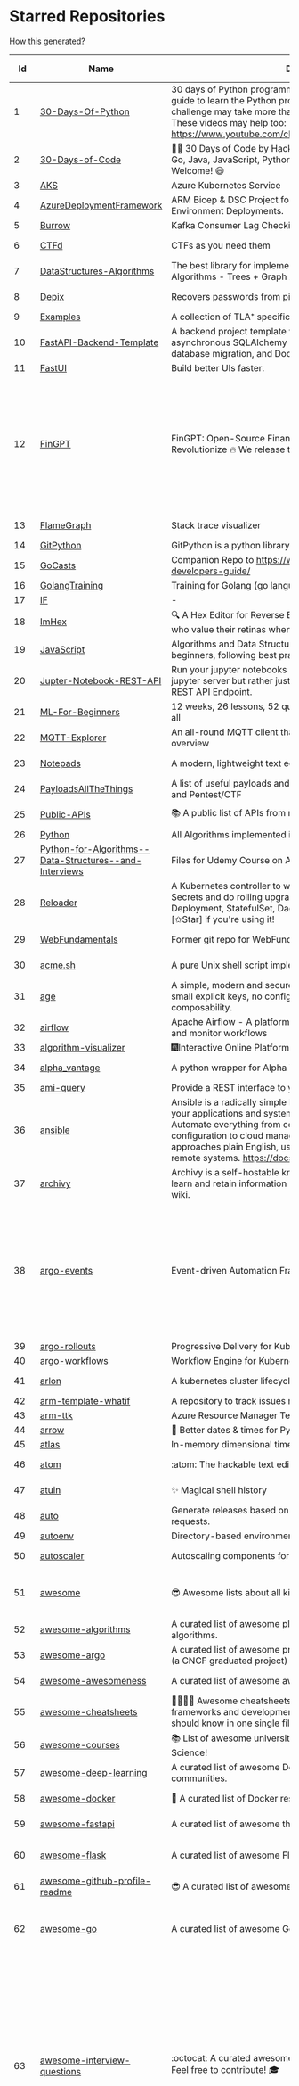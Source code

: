 # Starred Repositories  
[How this generated?](../master/USAGE.md)  
  
| Id 			| Name			| Description | Star Counts | Topics/Tags   | Last Updated 	|  
| ----------- | ----------- 	| ----------- | ----------- | ----------- 	| -----------   |  
|1|[30-Days-Of-Python](https://github.com/Asabeneh/30-Days-Of-Python.git)|30 days of Python programming challenge is a step-by-step guide to learn the Python programming language in 30 days. This challenge may take more than100 days, follow your own pace.  These videos may help too: https://www.youtube.com/channel/UC7PNRuno1rzYPb1xLa4yktw|31147||8-7-2023|  
|2|[30-Days-of-Code](https://github.com/xeoneux/30-Days-of-Code.git)|👨‍💻 30 Days of Code by HackerRank Solutions in C, C++, C#, F#, Go, Java, JavaScript, Python, Ruby, Swift & TypeScript. PRs Welcome! 😄|928||17-8-2022|  
|3|[AKS](https://github.com/Azure/AKS.git)|Azure Kubernetes Service|1901|||  
|4|[AzureDeploymentFramework](https://github.com/brwilkinson/AzureDeploymentFramework.git)|ARM Bicep & DSC Project for Azure Infrastructure and App Environment Deployments.|142||23-12-2023|  
|5|[Burrow](https://github.com/linkedin/Burrow.git)|Kafka Consumer Lag Checking|3657|||  
|6|[CTFd](https://github.com/CTFd/CTFd.git)|CTFs as you need them|5300||10-4-2024|  
|7|[DataStructures-Algorithms](https://github.com/rachitiitr/DataStructures-Algorithms.git)|The best library for implementation of all Data Structures and Algorithms - Trees + Graph Algorithms too!|2693|||  
|8|[Depix](https://github.com/spipm/Depix.git)|Recovers passwords from pixelized screenshots|25179||27-11-2023|  
|9|[Examples](https://github.com/tlaplus/Examples.git)|A collection of TLA⁺ specifications of varying complexities|1218|||  
|10|[FastAPI-Backend-Template](https://github.com/Aeternalis-Ingenium/FastAPI-Backend-Template.git)|A backend project template with FastAPI, PostgreSQL with asynchronous SQLAlchemy 2.0, Alembic for asynchronous database migration, and Docker.|557|||  
|11|[FastUI](https://github.com/pydantic/FastUI.git)|Build better UIs faster.|7251|||  
|12|[FinGPT](https://github.com/AI4Finance-Foundation/FinGPT.git)|FinGPT: Open-Source Financial Large Language Models!  Revolutionize 🔥    We release the trained model on HuggingFace.|11421|chatgpt, finance, fintech, large-language-models, machine-learning, nlp, prompt-engineering, pytorch, reinforcement-learning, robo-advisor, sentiment-analysis, technical-analysis, fingpt||  
|13|[FlameGraph](https://github.com/brendangregg/FlameGraph.git)|Stack trace visualizer|16399||7-11-2023|  
|14|[GitPython](https://github.com/gitpython-developers/GitPython.git)|GitPython is a python library used to interact with Git repositories.|4395|||  
|15|[GoCasts](https://github.com/StephenGrider/GoCasts.git)|Companion Repo to https://www.udemy.com/go-the-complete-developers-guide/|2031||25-8-2017|  
|16|[GolangTraining](https://github.com/GoesToEleven/GolangTraining.git)|Training for Golang (go language)|9618|||  
|17|[IF](https://github.com/deep-floyd/IF.git)|-|7496|||  
|18|[ImHex](https://github.com/WerWolv/ImHex.git)|🔍 A Hex Editor for Reverse Engineers, Programmers and people who value their retinas when working at 3 AM.|32851||21-4-2024|  
|19|[JavaScript](https://github.com/TheAlgorithms/JavaScript.git)|Algorithms and Data Structures implemented in JavaScript for beginners, following best practices.|31277||13-4-2024|  
|20|[Jupter-Notebook-REST-API](https://github.com/Invictify/Jupter-Notebook-REST-API.git)|Run your jupyter notebooks as a REST API endpoint. This isn't a jupyter server but rather just a way to run your notebooks as a REST API Endpoint.|75|||  
|21|[ML-For-Beginners](https://github.com/microsoft/ML-For-Beginners.git)|12 weeks, 26 lessons, 52 quizzes, classic Machine Learning for all|66842||20-2-2024|  
|22|[MQTT-Explorer](https://github.com/thomasnordquist/MQTT-Explorer.git)|An all-round MQTT client that provides a structured topic overview|2754||10-4-2024|  
|23|[Notepads](https://github.com/0x7c13/Notepads.git)|A modern, lightweight text editor with a minimalist design.|8359||25-3-2024|  
|24|[PayloadsAllTheThings](https://github.com/swisskyrepo/PayloadsAllTheThings.git)|A list of useful payloads and bypass for Web Application Security and Pentest/CTF|56699|||  
|25|[Public-APIs](https://github.com/n0shake/Public-APIs.git)|📚 A public list of APIs from round the web.|20888||23-2-2024|  
|26|[Python](https://github.com/TheAlgorithms/Python.git)|All Algorithms implemented in Python|179276|||  
|27|[Python-for-Algorithms--Data-Structures--and-Interviews](https://github.com/jmportilla/Python-for-Algorithms--Data-Structures--and-Interviews.git)|Files for Udemy Course on Algorithms and Data Structures|2445|||  
|28|[Reloader](https://github.com/stakater/Reloader.git)|A Kubernetes controller to watch changes in ConfigMap and Secrets and do rolling upgrades on Pods with their associated Deployment, StatefulSet, DaemonSet and DeploymentConfig – [✩Star] if you're using it!|6698||17-4-2024|  
|29|[WebFundamentals](https://github.com/google/WebFundamentals.git)|Former git repo for WebFundamentals on developers.google.com|13842||10-8-2022|  
|30|[acme.sh](https://github.com/acmesh-official/acme.sh.git)|A pure Unix shell script implementing ACME client protocol|36383||21-4-2024|  
|31|[age](https://github.com/FiloSottile/age.git)|A simple, modern and secure encryption tool (and Go library) with small explicit keys, no config options, and UNIX-style composability.|15274||10-1-2024|  
|32|[airflow](https://github.com/apache/airflow.git)|Apache Airflow - A platform to programmatically author, schedule, and monitor workflows|34429||21-4-2024|  
|33|[algorithm-visualizer](https://github.com/algorithm-visualizer/algorithm-visualizer.git)|:fireworks:Interactive Online Platform that Visualizes Algorithms from Code|46113|||  
|34|[alpha_vantage](https://github.com/RomelTorres/alpha_vantage.git)|A python wrapper for Alpha Vantage API for financial data.|4157||19-3-2024|  
|35|[ami-query](https://github.com/intuit/ami-query.git)|Provide a REST interface to your organization's AMIs|38|||  
|36|[ansible](https://github.com/ansible/ansible.git)|Ansible is a radically simple IT automation platform that makes your applications and systems easier to deploy and maintain. Automate everything from code deployment to network configuration to cloud management, in a language that approaches plain English, using SSH, with no agents to install on remote systems. https://docs.ansible.com.|61094|||  
|37|[archivy](https://github.com/archivy/archivy.git)|Archivy is a self-hostable knowledge repository that allows you to learn and retain information in your own personal and extensible wiki.|3145||25-7-2023|  
|38|[argo-events](https://github.com/argoproj/argo-events.git)|Event-driven Automation Framework for Kubernetes|2231|kubernetes, event-driven, cloudevents, workflows, triggers, automation-framework, cloud-native, argo, pipelines, event-source, workflow-automation, eventing-framework||  
|39|[argo-rollouts](https://github.com/argoproj/argo-rollouts.git)|Progressive Delivery for Kubernetes|2472|||  
|40|[argo-workflows](https://github.com/argoproj/argo-workflows.git)|Workflow Engine for Kubernetes|14270|||  
|41|[arlon](https://github.com/arlonproj/arlon.git)|A kubernetes cluster lifecycle management and configuration tool|143||25-3-2024|  
|42|[arm-template-whatif](https://github.com/Azure/arm-template-whatif.git)|A repository to track issues related to what-if noise suppression|86|||  
|43|[arm-ttk](https://github.com/Azure/arm-ttk.git)|Azure Resource Manager Template Toolkit|423|||  
|44|[arrow](https://github.com/arrow-py/arrow.git)|🏹 Better dates & times for Python|8550|||  
|45|[atlas](https://github.com/Netflix/atlas.git)|In-memory dimensional time series database.|3387|||  
|46|[atom](https://github.com/atom/atom.git)|:atom: The hackable text editor|59965||22-11-2022|  
|47|[atuin](https://github.com/atuinsh/atuin.git)|✨ Magical shell history|17681||21-4-2024|  
|48|[auto](https://github.com/intuit/auto.git)|Generate releases based on semantic version labels on pull requests.|2182||4-4-2024|  
|49|[autoenv](https://github.com/hyperupcall/autoenv.git)|Directory-based environments.|5545|||  
|50|[autoscaler](https://github.com/kubernetes/autoscaler.git)|Autoscaling components for Kubernetes|7619||19-4-2024|  
|51|[awesome](https://github.com/sindresorhus/awesome.git)|😎 Awesome lists about all kinds of interesting topics|299706|awesome, awesome-list, unicorns, lists, resources||  
|52|[awesome-algorithms](https://github.com/tayllan/awesome-algorithms.git)|A curated list of awesome places to learn and/or practice algorithms.|17598||22-9-2023|  
|53|[awesome-argo](https://github.com/akuity/awesome-argo.git)|A curated list of awesome projects and resources related to Argo (a CNCF graduated project)|1784||20-4-2024|  
|54|[awesome-awesomeness](https://github.com/bayandin/awesome-awesomeness.git)|A curated list of awesome awesomeness|31259||24-3-2022|  
|55|[awesome-cheatsheets](https://github.com/LeCoupa/awesome-cheatsheets.git)|👩‍💻👨‍💻 Awesome cheatsheets for popular programming languages, frameworks and development tools. They include everything you should know in one single file.|37466||15-4-2024|  
|56|[awesome-courses](https://github.com/prakhar1989/awesome-courses.git)|:books: List of awesome university courses for learning Computer Science!|53739||12-11-2022|  
|57|[awesome-deep-learning](https://github.com/ChristosChristofidis/awesome-deep-learning.git)|A curated list of awesome Deep Learning tutorials, projects and communities.|22810|||  
|58|[awesome-docker](https://github.com/veggiemonk/awesome-docker.git)|:whale: A curated list of Docker resources and projects|28322||8-4-2024|  
|59|[awesome-fastapi](https://github.com/mjhea0/awesome-fastapi.git)|A curated list of awesome things related to FastAPI|7467||2-12-2023|  
|60|[awesome-flask](https://github.com/humiaozuzu/awesome-flask.git)|A curated list of awesome Flask resources and plugins|11899|flask, flask-resources, awesome||  
|61|[awesome-github-profile-readme](https://github.com/abhisheknaiidu/awesome-github-profile-readme.git)|😎 A curated list of awesome GitHub Profile READMEs 📝|22379||9-10-2022|  
|62|[awesome-go](https://github.com/avelino/awesome-go.git)|A curated list of awesome Go frameworks, libraries and software|120547|golang, golang-library, go, awesome, awesome-list, hacktoberfest||  
|63|[awesome-interview-questions](https://github.com/DopplerHQ/awesome-interview-questions.git)|:octocat: A curated awesome list of lists of interview questions. Feel free to contribute! :mortar_board: |67062|awesome-list, awesomeness, interview-questions, interviewing, interview-practice, ruby, javascript, awesome, list, python-interview-questions, rails-interview, javascript-interview-questions, angularjs-interview-questions, android-interview-questions||  
|64|[awesome-k6](https://github.com/grafana/awesome-k6.git)|A curated list of awesome tools, content and projects using k6|509|load-testing, performance-monitoring, performance-testing, test-automation, testing, testing-tools, awesome, awesome-list||  
|65|[awesome-k8s-resources](https://github.com/tomhuang12/awesome-k8s-resources.git)|A curated list of awesome Kubernetes tools and resources.|3045|||  
|66|[awesome-kubectl-plugins](https://github.com/ishantanu/awesome-kubectl-plugins.git)|Curated list of kubectl plugins|824|||  
|67|[awesome-kubernetes](https://github.com/ramitsurana/awesome-kubernetes.git)|A curated list for awesome kubernetes sources :ship::tada:|14715||18-4-2024|  
|68|[awesome-kubernetes](https://github.com/nubenetes/awesome-kubernetes.git)|A curated list of awesome references collected since 2018.|581||12-2-2024|  
|69|[awesome-macOS](https://github.com/iCHAIT/awesome-macOS.git)|  A curated list of awesome applications, softwares, tools and shiny things for macOS.|15358|||  
|70|[awesome-machine-learning](https://github.com/josephmisiti/awesome-machine-learning.git)|A curated list of awesome Machine Learning frameworks, libraries and software.|63485|||  
|71|[awesome-macos-command-line](https://github.com/herrbischoff/awesome-macos-command-line.git)|Use your macOS terminal shell to do awesome things.|28393||2-9-2021|  
|72|[awesome-microservices](https://github.com/mfornos/awesome-microservices.git)|A curated list of Microservice Architecture related principles and technologies.|12913|awesome, microservices, microservices-architecture, cloud-native, cloud-computing||  
|73|[awesome-ml-courses](https://github.com/luspr/awesome-ml-courses.git)|Awesome free machine learning and AI courses with video lectures.|2573|machine-learning, deep-learning, reinforcement-learning, ai-courses, artificial-intelligence||  
|74|[awesome-python](https://github.com/vinta/awesome-python.git)|An opinionated list of awesome Python frameworks, libraries, software and resources.|204731|||  
|75|[awesome-sanic](https://github.com/mekicha/awesome-sanic.git)|A curated list of awesome Sanic resources and extensions|733|||  
|76|[awesome-scalability](https://github.com/binhnguyennus/awesome-scalability.git)|The Patterns of Scalable, Reliable, and Performant Large-Scale Systems|52983|||  
|77|[awesome-selfhosted](https://github.com/awesome-selfhosted/awesome-selfhosted.git)|A list of Free Software network services and web applications which can be hosted on your own servers|177483||19-4-2024|  
|78|[awesome-shell](https://github.com/alebcay/awesome-shell.git)|A curated list of awesome command-line frameworks, toolkits, guides and gizmos. Inspired by awesome-php.|31081||20-2-2024|  
|79|[awesome-sre](https://github.com/dastergon/awesome-sre.git)|A curated list of Site Reliability and Production Engineering resources.|11487|||  
|80|[awesome-sysadmin](https://github.com/awesome-foss/awesome-sysadmin.git)|A curated list of amazingly awesome open-source sysadmin resources.|22553|awesome, awesome-list, sysadmin, list, devops, ops, software, sre, self-hosted||  
|81|[awesome-vscode](https://github.com/viatsko/awesome-vscode.git)|🎨 A curated list of delightful VS Code packages and resources.|24241||3-8-2023|  
|82|[awless](https://github.com/wallix/awless.git)|A Mighty CLI for AWS|4963||10-12-2018|  
|83|[aws-cdk](https://github.com/aws/aws-cdk.git)|The AWS Cloud Development Kit is a framework for defining cloud infrastructure in code|11140||20-4-2024|  
|84|[aws-cdk-examples](https://github.com/aws-samples/aws-cdk-examples.git)|Example projects using the AWS CDK|4827|cdk, cdk-examples||  
|85|[aws-cli](https://github.com/aws/aws-cli.git)|Universal Command Line Interface for Amazon Web Services|14871||19-4-2024|  
|86|[aws-cloudformation-user-guide](https://github.com/awsdocs/aws-cloudformation-user-guide.git)|The open source version of the AWS CloudFormation User Guide|762||7-12-2023|  
|87|[aws-eks-kubernetes-masterclass](https://github.com/stacksimplify/aws-eks-kubernetes-masterclass.git)|AWS EKS Kubernetes - Masterclass   DevOps, Microservices|1222||2-1-2024|  
|88|[aws-load-balancer-controller](https://github.com/kubernetes-sigs/aws-load-balancer-controller.git)|A Kubernetes controller for Elastic Load Balancers|3755|||  
|89|[azkaban](https://github.com/azkaban/azkaban.git)|Azkaban workflow manager.|4397|||  
|90|[azure-cli](https://github.com/Azure/azure-cli.git)|Azure Command-Line Interface|3851||21-4-2024|  
|91|[azure-docs-bicep-samples](https://github.com/Azure/azure-docs-bicep-samples.git)|-|71|||  
|92|[azure-functions-host](https://github.com/Azure/azure-functions-host.git)|The host/runtime that powers Azure Functions|1899||19-4-2024|  
|93|[azure-monitor-opencensus-python](https://github.com/Azure-Samples/azure-monitor-opencensus-python.git)|Sample repository demonstrating Azure Monitor exporters for Opencensus Python|23|||  
|94|[azure-powershell](https://github.com/Azure/azure-powershell.git)|Microsoft Azure PowerShell|4068|||  
|95|[azure-quickstart-templates](https://github.com/Azure/azure-quickstart-templates.git)|Azure Quickstart Templates|13708|azure, templates, arm, bicep, bicep-templates, arm-templates||  
|96|[azure-rest-api-specs](https://github.com/Azure/azure-rest-api-specs.git)|The source for REST API specifications for Microsoft Azure.|2459|azure, swagger, openapi, rest, cloud||  
|97|[azure4everyone-samples](https://github.com/MarczakIO/azure4everyone-samples.git)|-|249|||  
|98|[backstage](https://github.com/backstage/backstage.git)|Backstage is an open platform for building developer portals|26291||21-4-2024|  
|99|[badges](https://github.com/Naereen/badges.git)|:pencil: Markdown code for lots of small badges :ribbon: :pushpin: (shields.io, forthebadge.com etc) :sunglasses:. Contributions are welcome! Please add yours!|4132|forthebadge, badges, markdown, markdown-cheatsheet, meta-badge, forthebadge-cc, restructuredtext, pokemon, python, awesome, markup|24-11-2023|  
|100|[bashhub-client](https://github.com/rcaloras/bashhub-client.git)|:cloud: Bash history in the cloud. Indexed and searchable. |1228|||  
|101|[behave](https://github.com/behave/behave.git)|BDD, Python style.|3061||15-4-2024|  
|102|[benten](https://github.com/intuit/benten.git)|Chatbot Development Framework (with Slack integration for Jira and Jenkins)|133|||  
|103|[bhai-lang](https://github.com/DulLabs/bhai-lang.git)|A toy programming language written in Typescript|3953||17-4-2022|  
|104|[bicep](https://github.com/Azure/bicep.git)|Bicep is a declarative language for describing and deploying Azure resources|3114||21-4-2024|  
|105|[bitcoin](https://github.com/bitcoin/bitcoin.git)|Bitcoin Core integration/staging tree|75725||19-4-2024|  
|106|[black](https://github.com/psf/black.git)|The uncompromising Python code formatter|37365||14-4-2024|  
|107|[blackfriday](https://github.com/russross/blackfriday.git)|Blackfriday: a markdown processor for Go|5355||27-10-2020|  
|108|[blockly](https://github.com/google/blockly.git)|The web-based visual programming editor.|12104||8-4-2024|  
|109|[bokeh](https://github.com/bokeh/bokeh.git)|Interactive Data Visualization in the browser, from  Python|18816|||  
|110|[boto3](https://github.com/boto/boto3.git)|AWS SDK for Python|8686||19-4-2024|  
|111|[boulder](https://github.com/letsencrypt/boulder.git)|An ACME-based certificate authority, written in Go. |4968||18-4-2024|  
|112|[boundary](https://github.com/hashicorp/boundary.git)|Boundary enables identity-based access management for dynamic infrastructure. |3778|||  
|113|[brackets](https://github.com/adobe/brackets.git)|An open source code editor for the web, written in JavaScript, HTML and CSS.|33297||18-3-2021|  
|114|[brooklin](https://github.com/linkedin/brooklin.git)|An extensible distributed system for reliable nearline data streaming at scale|888|distributed-systems, data-streaming, scalability, kafka-mirror-maker, kafka, change-data-capture, java, linkedin||  
|115|[build-your-own-x](https://github.com/codecrafters-io/build-your-own-x.git)|Master programming by recreating your favorite technologies from scratch.|256883||25-3-2024|  
|116|[cdk8s](https://github.com/cdk8s-team/cdk8s.git)|Define Kubernetes native apps and abstractions using object-oriented programming|4118|||  
|117|[cdnjs](https://github.com/cdnjs/cdnjs.git)|🤖 CDN assets - The #1 free and open source CDN built to make life easier for developers.|10148||21-4-2024|  
|118|[celery](https://github.com/celery/celery.git)|Distributed Task Queue (development branch)|23457||20-4-2024|  
|119|[cello](https://github.com/cello-proj/cello.git)|Run infrastructure as code (IaC) software tools including CDK, Terraform and Cloud Formation via GitOps.|268|||  
|120|[cert-manager](https://github.com/cert-manager/cert-manager.git)|Automatically provision and manage TLS certificates in Kubernetes|11441|||  
|121|[cfssl](https://github.com/cloudflare/cfssl.git)|CFSSL: Cloudflare's PKI and TLS toolkit|8446|||  
|122|[chalice](https://github.com/aws/chalice.git)|Python Serverless Microframework for AWS|10295||22-2-2024|  
|123|[chaos-mesh](https://github.com/chaos-mesh/chaos-mesh.git)|A Chaos Engineering Platform for Kubernetes.|6361|||  
|124|[chaosmonkey](https://github.com/Netflix/chaosmonkey.git)|Chaos Monkey is a resiliency tool that helps applications tolerate random instance failures.|14485||15-7-2023|  
|125|[chartmuseum](https://github.com/helm/chartmuseum.git)|helm chart repository server|3474|||  
|126|[charts](https://github.com/helm/charts.git)|⚠️(OBSOLETE) Curated applications for Kubernetes|15535|||  
|127|[cheat.sh](https://github.com/chubin/cheat.sh.git)|the only cheat sheet you need|37441|cheatsheet, curl, terminal, command-line, cli, examples, documentation, help, tldr, hacktoberfest2021||  
|128|[checkov](https://github.com/bridgecrewio/checkov.git)|Prevent cloud misconfigurations and find vulnerabilities during build-time in infrastructure as code, container images and open source packages with Checkov by Bridgecrew.|6509||21-4-2024|  
|129|[chef](https://github.com/chef/chef.git)|Chef Infra, a powerful automation platform that transforms infrastructure into code automating how infrastructure is configured, deployed and managed across any environment, at any scale|7468|||  
|130|[cilium](https://github.com/cilium/cilium.git)|eBPF-based Networking, Security, and Observability|18510||19-4-2024|  
|131|[clair](https://github.com/quay/clair.git)|Vulnerability Static Analysis for Containers|10030|||  
|132|[cli](https://github.com/cli/cli.git)|GitHub’s official command line tool|35351||17-4-2024|  
|133|[cli](https://github.com/snyk/cli.git)|Snyk CLI scans and monitors your projects for security vulnerabilities.|4771|security, monitor, snyk, vulnerabilities||  
|134|[cli-spinners](https://github.com/sindresorhus/cli-spinners.git)|Spinners for use in the terminal|2350||24-11-2023|  
|135|[cli53](https://github.com/barnybug/cli53.git)|Command line tool for Amazon Route 53|1952||24-2-2023|  
|136|[click](https://github.com/pallets/click.git)|Python composable command line interface toolkit|15005||23-3-2024|  
|137|[cloud-custodian](https://github.com/cloud-custodian/cloud-custodian.git)|Rules engine for cloud security, cost optimization, and governance, DSL in yaml for policies to query, filter, and take actions on resources|5200||20-4-2024|  
|138|[cluster-api](https://github.com/kubernetes-sigs/cluster-api.git)|Home for Cluster API, a subproject of sig-cluster-lifecycle|3348|||  
|139|[cobra](https://github.com/spf13/cobra.git)|A Commander for modern Go CLI interactions|35926|||  
|140|[codebytere.github.io](https://github.com/codebytere/codebytere.github.io.git)|personal website|504||18-3-2024|  
|141|[coding-interview-university](https://github.com/jwasham/coding-interview-university.git)|A complete computer science study plan to become a software engineer.|288782|||  
|142|[compose](https://github.com/docker/compose.git)|Define and run multi-container applications with Docker|32323||20-4-2024|  
|143|[computer-science](https://github.com/ossu/computer-science.git)|:mortar_board: Path to a free self-taught education in Computer Science!|162539||8-4-2024|  
|144|[confd](https://github.com/kelseyhightower/confd.git)|Manage local application configuration files using templates and data from etcd or consul|8273|||  
|145|[config](https://github.com/nikitavoloboev/config.git)|Apps/CLIs/configs I use on macOS/iOS. Fish, Karabiner, Cursor..|20271|||  
|146|[consul](https://github.com/hashicorp/consul.git)|Consul is a distributed, highly available, and data center aware solution to connect and configure applications across dynamic, distributed infrastructure.|27773||18-4-2024|  
|147|[containerd](https://github.com/containerd/containerd.git)|An open and reliable container runtime|16298|||  
|148|[copacetic](https://github.com/project-copacetic/copacetic.git)|🧵 CLI tool for directly patching container images using reports from vulnerability scanners|777||11-4-2024|  
|149|[core](https://github.com/home-assistant/core.git)|:house_with_garden: Open source home automation that puts local control and privacy first.|68527||21-4-2024|  
|150|[coredns](https://github.com/coredns/coredns.git)|CoreDNS is a DNS server that chains plugins|11787|||  
|151|[coreutils](https://github.com/uutils/coreutils.git)|Cross-platform Rust rewrite of the GNU coreutils|16829||21-4-2024|  
|152|[crouton](https://github.com/dnschneid/crouton.git)|Chromium OS Universal Chroot Environment|8496|||  
|153|[cruise-control](https://github.com/linkedin/cruise-control.git)|Cruise-control is the first of its kind to fully automate the dynamic workload rebalance and self-healing of a Kafka cluster. It provides great value to Kafka users by simplifying the operation of Kafka clusters.|2639|||  
|154|[curl](https://github.com/curl/curl.git)|A command line tool and library for transferring data with URL syntax, supporting DICT, FILE, FTP, FTPS, GOPHER, GOPHERS, HTTP, HTTPS, IMAP, IMAPS, LDAP, LDAPS, MQTT, POP3, POP3S, RTMP, RTMPS, RTSP, SCP, SFTP, SMB, SMBS, SMTP, SMTPS, TELNET, TFTP, WS and WSS. libcurl offers a myriad of powerful features|34130||21-4-2024|  
|155|[dailybot](https://github.com/sapumar/dailybot.git)|Simple telegram bot to remind about the daily stand up|8||23-12-2021|  
|156|[dapr](https://github.com/dapr/dapr.git)|Dapr is a portable, event-driven, runtime for building distributed applications across cloud and edge.|23270|||  
|157|[dashboard](https://github.com/kubernetes/dashboard.git)|General-purpose web UI for Kubernetes clusters|13822||18-4-2024|  
|158|[datamodel-code-generator](https://github.com/koxudaxi/datamodel-code-generator.git)|Pydantic model and dataclasses.dataclass generator for easy conversion of JSON, OpenAPI, JSON Schema, and YAML data sources.|2288||18-4-2024|  
|159|[datree](https://github.com/datreeio/datree.git)|Prevent Kubernetes misconfigurations from reaching production (again 😤 )! From code to cloud, Datree provides an E2E policy enforcement solution to run automatic checks for rule violations. See our docs: https://hub.datree.io|6403|||  
|160|[deepdiff](https://github.com/seperman/deepdiff.git)|DeepDiff: Deep Difference and search of any Python object/data. DeepHash: Hash of any object based on its contents. Delta: Use deltas to reconstruct objects by adding deltas together.|1895||8-4-2024|  
|161|[design-patterns-for-humans](https://github.com/kamranahmedse/design-patterns-for-humans.git)|An ultra-simplified explanation to design patterns|43358|||  
|162|[developer-roadmap](https://github.com/kamranahmedse/developer-roadmap.git)|Interactive roadmaps, guides and other educational content to help developers grow in their careers.|274335||20-4-2024|  
|163|[devops-exercises](https://github.com/bregman-arie/devops-exercises.git)|Linux, Jenkins, AWS, SRE, Prometheus, Docker, Python, Ansible, Git, Kubernetes, Terraform, OpenStack, SQL, NoSQL, Azure, GCP, DNS, Elastic, Network, Virtualization. DevOps Interview Questions|63342||2-2-2024|  
|164|[diagrams](https://github.com/mingrammer/diagrams.git)|:art: Diagram as Code for prototyping cloud system architectures|34811|diagram, diagram-as-code, architecture, graphviz|13-4-2024|  
|165|[discourse](https://github.com/discourse/discourse.git)|A platform for community discussion. Free, open, simple.|40444|||  
|166|[dive](https://github.com/wagoodman/dive.git)|A tool for exploring each layer in a docker image|43512||2-2-2024|  
|167|[django](https://github.com/django/django.git)|The Web framework for perfectionists with deadlines.|76709|||  
|168|[django-health-check](https://github.com/revsys/django-health-check.git)|a pluggable app that runs a full check on the deployment, using a number of plugins to check e.g. database, queue server, celery processes, etc.|1140|django, monitoring||  
|169|[dns](https://github.com/miekg/dns.git)|DNS library in Go|7746||17-4-2024|  
|170|[dnscontrol](https://github.com/StackExchange/dnscontrol.git)|Infrastructure as code for DNS!|2933|||  
|171|[dnsperf](https://github.com/cobblau/dnsperf.git)|A DNS performance tool.|213||14-10-2017|  
|172|[docker-cheat-sheet](https://github.com/wsargent/docker-cheat-sheet.git)|Docker Cheat Sheet|21915||23-6-2022|  
|173|[docker-development-youtube-series](https://github.com/marcel-dempers/docker-development-youtube-series.git)|-|4967||24-10-2023|  
|174|[docker_practice](https://github.com/yeasy/docker_practice.git)|Learn and understand Docker&Container technologies, with real DevOps practice!|24172||4-2-2024|  
|175|[dockerfiles](https://github.com/jessfraz/dockerfiles.git)|Various Dockerfiles I use on the desktop and on servers.|13482||27-3-2021|  
|176|[doitlive](https://github.com/sloria/doitlive.git)|Because sometimes you need to do it live|3399||16-4-2024|  
|177|[dotfiles](https://github.com/bbkane/dotfiles.git)|Configs for apps I care about|30||21-4-2024|  
|178|[draft-classic](https://github.com/Azure/draft-classic.git)|A tool for developers to create cloud-native applications on Kubernetes.|3925||26-2-2020|  
|179|[drawio](https://github.com/jgraph/drawio.git)|draw.io is a JavaScript, client-side editor for general diagramming.|38557|diagram, javascript, whiteboard||  
|180|[driftctl](https://github.com/snyk/driftctl.git)|Detect, track and alert on infrastructure drift|2403|||  
|181|[duf](https://github.com/muesli/duf.git)|Disk Usage/Free Utility - a better 'df' alternative|12253|hacktoberfest, disk-space, disk-usage, df, linux, macos, freebsd, openbsd, windows, user-friendly, cli, terminal, filesystem, tui||  
|182|[eBPF-Package-Repository](https://github.com/l3af-project/eBPF-Package-Repository.git)|eBPF Programs|52||19-4-2024|  
|183|[echo](https://github.com/labstack/echo.git)|High performance, minimalist Go web framework|28479||15-4-2024|  
|184|[ecs-refarch-service-discovery](https://github.com/awslabs/ecs-refarch-service-discovery.git)|An EC2 Container Service Reference Architecture for providing Service Discovery to containers using CloudWatch Events, Lambda and Route 53 private hosted zones. |446||25-7-2016|  
|185|[eks-anywhere](https://github.com/aws/eks-anywhere.git)|Run Amazon EKS on your own infrastructure 🚀|1914||19-4-2024|  
|186|[elasticsearch](https://github.com/elastic/elasticsearch.git)|Free and Open, Distributed, RESTful Search Engine|67537||20-4-2024|  
|187|[emissary](https://github.com/emissary-ingress/emissary.git)|open source Kubernetes-native API gateway for microservices built on the Envoy Proxy|4276|ambassador, kubernetes, gateway-api, microservice, cloud-native, api-gateway, docker, api-management, kubernetes-ingress, envoy-proxy, envoy, kubernetes-annotations||  
|188|[engineering-blogs](https://github.com/kilimchoi/engineering-blogs.git)|A curated list of engineering blogs|29074||21-2-2024|  
|189|[envoy](https://github.com/envoyproxy/envoy.git)|Cloud-native high-performance edge/middle/service proxy|23881||19-4-2024|  
|190|[eruda](https://github.com/liriliri/eruda.git)|Console for mobile browsers|17246||5-11-2023|  
|191|[espanso](https://github.com/espanso/espanso.git)|Cross-platform Text Expander written in Rust|9120|||  
|192|[etcd](https://github.com/etcd-io/etcd.git)|Distributed reliable key-value store for the most critical data of a distributed system|46321||21-4-2024|  
|193|[every-programmer-should-know](https://github.com/mtdvio/every-programmer-should-know.git)|A collection of (mostly) technical things every software developer should know about|76769||23-11-2022|  
|194|[ewd998](https://github.com/tlaplus-workshops/ewd998.git)|Distributed termination detection on a ring, due to Shmuel Safra:|46|||  
|195|[examples](https://github.com/kubernetes/examples.git)|Kubernetes application example tutorials|6030||15-2-2024|  
|196|[excalidraw](https://github.com/excalidraw/excalidraw.git)|Virtual whiteboard for sketching hand-drawn like diagrams|72662||17-4-2024|  
|197|[external-dns](https://github.com/kubernetes-sigs/external-dns.git)|Configure external DNS servers (AWS Route53, Google CloudDNS and others) for Kubernetes Ingresses and Services|7247|||  
|198|[faas](https://github.com/openfaas/faas.git)|OpenFaaS - Serverless Functions Made Simple|24486||2-4-2024|  
|199|[face_recognition](https://github.com/ageitgey/face_recognition.git)|The world's simplest facial recognition api for Python and the command line|51722||10-6-2022|  
|200|[faker](https://github.com/joke2k/faker.git)|Faker is a Python package that generates fake data for you.|17087||19-4-2024|  
|201|[falcon](https://github.com/falconry/falcon.git)|The no-magic web data plane API and microservices framework for Python developers, with a focus on reliability, correctness, and performance at scale.|9383||17-4-2024|  
|202|[fastapi](https://github.com/tiangolo/fastapi.git)|FastAPI framework, high performance, easy to learn, fast to code, ready for production|70763||19-4-2024|  
|203|[fastapi-cache](https://github.com/long2ice/fastapi-cache.git)|fastapi-cache is a tool to cache fastapi response and function result, with backends support redis and memcached.|1125||7-12-2023|  
|204|[fastapi-code-generator](https://github.com/koxudaxi/fastapi-code-generator.git)|This code generator creates FastAPI app from an openapi file.|900||7-9-2023|  
|205|[fastapi-jwt](https://github.com/testdrivenio/fastapi-jwt.git)|secure a FastAPI app by enabling authentication using JSON Web Tokens (JWTs)|106||31-1-2023|  
|206|[fastapi-mvc](https://github.com/fastapi-mvc/fastapi-mvc.git)|Developer productivity tool for making high-quality FastAPI production-ready APIs.|563||2-2-2024|  
|207|[fastapi-utils](https://github.com/dmontagu/fastapi-utils.git)|Reusable utilities for FastAPI|1738|||  
|208|[fastapi-versioning](https://github.com/DeanWay/fastapi-versioning.git)|api versioning for fastapi web applications|611||24-8-2021|  
|209|[fastapi_client](https://github.com/dmontagu/fastapi_client.git)|FastAPI client generator|322||11-2-2021|  
|210|[fastapi_profiler](https://github.com/sunhailin-Leo/fastapi_profiler.git)|A FastAPI Middleware of joerick/pyinstrument to check your service performance.|194||4-3-2024|  
|211|[fasthttp](https://github.com/valyala/fasthttp.git)|Fast HTTP package for Go. Tuned for high performance. Zero memory allocations in hot paths. Up to 10x faster than net/http|21034|||  
|212|[fauxpilot](https://github.com/fauxpilot/fauxpilot.git)|FauxPilot - an open-source alternative to GitHub Copilot server|14229||29-5-2023|  
|213|[first-contributions](https://github.com/firstcontributions/first-contributions.git)|🚀✨ Help beginners to contribute to open source projects|42397||21-4-2024|  
|214|[flamethrower](https://github.com/DNS-OARC/flamethrower.git)|a DNS performance and functional testing utility supporting UDP, TCP, DoT and DoH|313||3-10-2023|  
|215|[flasgger](https://github.com/flasgger/flasgger.git)|Easy OpenAPI specs and Swagger UI for your Flask API|3487||4-4-2024|  
|216|[flask-app-on-azure-functions](https://github.com/Azure-Samples/flask-app-on-azure-functions.git)|A sample to run a Flask app on Azure Functions|16|||  
|217|[flask-caching](https://github.com/pallets-eco/flask-caching.git)|A caching extension for Flask|867|||  
|218|[flask-celery-example](https://github.com/miguelgrinberg/flask-celery-example.git)|This repository contains the example code for my blog article Using Celery with Flask.|1174|||  
|219|[flask-swagger-ui](https://github.com/sveint/flask-swagger-ui.git)|Swagger UI blueprint for flask|174||24-5-2022|  
|220|[flower](https://github.com/mher/flower.git)|Real-time monitor and web admin for Celery distributed task queue|6162||17-12-2023|  
|221|[forcediphttpsadapter](https://github.com/Roadmaster/forcediphttpsadapter.git)|A requests TransportAdapter allowing to force a specific IP for HTTPS connections.|54|||  
|222|[fortio](https://github.com/fortio/fortio.git)|Fortio load testing library, command line tool, advanced echo server and web UI in go (golang). Allows to specify a set query-per-second load and record latency histograms and other useful stats.|3161|||  
|223|[fortio-operator](https://github.com/verfio/fortio-operator.git)|Load Testing Operator within the Kubernetes cluster and outside of it.|36|||  
|224|[free-for-dev](https://github.com/ripienaar/free-for-dev.git)|A list of SaaS, PaaS and IaaS offerings that have free tiers of interest to devops and infradev|83758|free-for-developers, awesome-list||  
|225|[free-programming-books](https://github.com/EbookFoundation/free-programming-books.git)|:books: Freely available programming books|319506||21-4-2024|  
|226|[frp](https://github.com/fatedier/frp.git)|A fast reverse proxy to help you expose a local server behind a NAT or firewall to the internet.|79554||17-4-2024|  
|227|[fucking-algorithm](https://github.com/labuladong/fucking-algorithm.git)|刷算法全靠套路，认准 labuladong 就够了！English version supported! Crack LeetCode, not only how, but also why. |123331||19-4-2024|  
|228|[game_control](https://github.com/ChoudharyChanchal/game_control.git)|-|736|||  
|229|[gin](https://github.com/gin-gonic/gin.git)|Gin is a HTTP web framework written in Go (Golang). It features a Martini-like API with much better performance -- up to 40 times faster. If you need smashing performance, get yourself some Gin.|75410||7-4-2024|  
|230|[git-standup](https://github.com/kamranahmedse/git-standup.git)|Recall what you did on the last working day. Psst! or be nosy and find what someone else in your team did ;-)|7534||15-3-2024|  
|231|[gitbook](https://github.com/GitbookIO/gitbook.git)|The open source frontend for GitBook doc sites|26337||19-4-2024|  
|232|[github-cheat-sheet](https://github.com/tiimgreen/github-cheat-sheet.git)|A list of cool features of Git and GitHub.|45569||15-10-2023|  
|233|[github-readme-stats](https://github.com/anuraghazra/github-readme-stats.git)|:zap: Dynamically generated stats for your github readmes|64630|||  
|234|[github1s](https://github.com/conwnet/github1s.git)|One second to read GitHub code with VS Code.|22622||12-4-2024|  
|235|[gitignore](https://github.com/github/gitignore.git)|A collection of useful .gitignore templates|157608||18-12-2022|  
|236|[gitops-engine](https://github.com/argoproj/gitops-engine.git)|Democratizing GitOps|1636|||  
|237|[gitui](https://github.com/extrawurst/gitui.git)|Blazing 💥 fast terminal-ui for git written in rust 🦀|16971||16-4-2024|  
|238|[glb-director](https://github.com/github/glb-director.git)|GitHub Load Balancer Director and supporting tooling.|2325|||  
|239|[gloo](https://github.com/solo-io/gloo.git)|The Feature-rich, Kubernetes-native, Next-Generation API Gateway Built on Envoy|3980||19-4-2024|  
|240|[go-github](https://github.com/google/go-github.git)|Go library for accessing the GitHub v3 API|10069||19-4-2024|  
|241|[go-leetcode](https://github.com/austingebauer/go-leetcode.git)|A collection of 100+ popular LeetCode problems solved in Go.|1759|||  
|242|[go-metrics](https://github.com/rcrowley/go-metrics.git)|Go port of Coda Hale's Metrics library|3427||27-12-2020|  
|243|[go-restful](https://github.com/emicklei/go-restful.git)|package for building REST-style Web Services using Go|4972|rest, go, customizable, routing, openapi||  
|244|[gobgp](https://github.com/osrg/gobgp.git)|BGP implemented in the Go Programming Language|3467||10-4-2024|  
|245|[golang-web-dev](https://github.com/GoesToEleven/golang-web-dev.git)|-|3290||13-12-2019|  
|246|[goldmark](https://github.com/yuin/goldmark.git)|:trophy: A markdown parser written in Go. Easy to extend, standard(CommonMark) compliant, well structured.|3330||3-4-2024|  
|247|[google-maps-services-python](https://github.com/googlemaps/google-maps-services-python.git)|Python client library for Google Maps API Web Services|4342||27-1-2023|  
|248|[googlesre](https://github.com/google/googlesre.git)|-|155|||  
|249|[goreleaser](https://github.com/goreleaser/goreleaser.git)|Deliver Go binaries as fast and easily as possible|12988||20-4-2024|  
|250|[gotty](https://github.com/yudai/gotty.git)|Share your terminal as a web application|18430|||  
|251|[gotty](https://github.com/sorenisanerd/gotty.git)|Share your terminal as a web application|2059||25-3-2024|  
|252|[gping](https://github.com/orf/gping.git)|Ping, but with a graph|10284|||  
|253|[gpt-pilot](https://github.com/Pythagora-io/gpt-pilot.git)|The first real AI developer|28011|ai, codegen, developer-tools, gpt-4, coding-assistant, research-project|8-4-2024|  
|254|[grafana](https://github.com/grafana/grafana.git)|The open and composable observability and data visualization platform. Visualize metrics, logs, and traces from multiple sources like Prometheus, Loki, Elasticsearch, InfluxDB, Postgres and many more. |60286|||  
|255|[graphene-django](https://github.com/graphql-python/graphene-django.git)|Build powerful, efficient, and flexible GraphQL APIs with seamless Django integration.|4229||18-4-2024|  
|256|[grequests](https://github.com/spyoungtech/grequests.git)|Requests + Gevent = <3|4419||8-6-2023|  
|257|[grex](https://github.com/pemistahl/grex.git)|A command-line tool and Rust library with Python bindings for generating regular expressions from user-provided test cases|6521||18-4-2024|  
|258|[greykite](https://github.com/linkedin/greykite.git)|A flexible, intuitive and fast forecasting library|1792||16-1-2024|  
|259|[grumpy](https://github.com/giantswarm/grumpy.git)|Kubernetes Validation Admission Controller example|24||24-7-2020|  
|260|[guacamole-server](https://github.com/apache/guacamole-server.git)|Mirror of Apache Guacamole Server|2885||19-4-2024|  
|261|[halo](https://github.com/manrajgrover/halo.git)|💫 Beautiful spinners for terminal, IPython and Jupyter|2850||9-11-2020|  
|262|[haproxy](https://github.com/haproxy/haproxy.git)|HAProxy Load Balancer's development branch (mirror of git.haproxy.org)|4445||20-4-2024|  
|263|[healthchecks](https://github.com/healthchecks/healthchecks.git)|Open-source cron job and background task monitoring service, written in Python & Django|7270|||  
|264|[helm-git-repo](https://github.com/yks0000/helm-git-repo.git)|A Helm Repo (Automatically build index.yaml)|1||6-4-2021|  
|265|[helmfile](https://github.com/roboll/helmfile.git)|Deploy Kubernetes Helm Charts|4023||13-12-2022|  
|266|[hey](https://github.com/rakyll/hey.git)|HTTP load generator, ApacheBench (ab) replacement|17227||23-3-2021|  
|267|[homebrew-cask](https://github.com/Homebrew/homebrew-cask.git)|🍻 A CLI workflow for the administration of macOS applications distributed as binaries|20531||21-4-2024|  
|268|[homepage](https://github.com/gethomepage/homepage.git)|A highly customizable homepage (or startpage / application dashboard) with Docker and service API integrations.|15830|||  
|269|[howdoi](https://github.com/gleitz/howdoi.git)|instant coding answers via the command line|10432||6-1-2024|  
|270|[htmlq](https://github.com/mgdm/htmlq.git)|Like jq, but for HTML.|6923||15-4-2023|  
|271|[htop](https://github.com/htop-dev/htop.git)|htop - an interactive process viewer|5899||21-4-2024|  
|272|[http-api-design](https://github.com/interagent/http-api-design.git)|HTTP API design guide extracted from work on the Heroku Platform API|13651|||  
|273|[http2smugl](https://github.com/neex/http2smugl.git)|-|516||12-10-2023|  
|274|[hub](https://github.com/mislav/hub.git)|A command-line tool that makes git easier to use with GitHub.|22686||4-10-2023|  
|275|[hubot-slack](https://github.com/slackapi/hubot-slack.git)|Slack Developer Kit for Hubot|2299||25-10-2022|  
|276|[hugo](https://github.com/gohugoio/hugo.git)|The world’s fastest framework for building websites.|72435||20-4-2024|  
|277|[hugo-PaperMod](https://github.com/adityatelange/hugo-PaperMod.git)| A fast, clean, responsive Hugo theme.|8610||20-4-2024|  
|278|[hygieia](https://github.com/hygieia/hygieia.git)|CapitalOne  DevOps Dashboard|3777||29-9-2023|  
|279|[influxdb](https://github.com/influxdata/influxdb.git)|Scalable datastore for metrics, events, and real-time analytics|27716||15-4-2024|  
|280|[ingress-nginx](https://github.com/kubernetes/ingress-nginx.git)|Ingress-NGINX Controller for Kubernetes|16642|||  
|281|[inshellisense](https://github.com/microsoft/inshellisense.git)|IDE style command line auto complete|8032|||  
|282|[interactive-coding-challenges](https://github.com/donnemartin/interactive-coding-challenges.git)|120+ interactive Python coding interview challenges (algorithms and data structures).  Includes Anki flashcards.|28736||5-8-2020|  
|283|[interview](https://github.com/Olshansk/interview.git)|Everything you need to prepare for your technical interview|17517||28-1-2024|  
|284|[interview](https://github.com/mission-peace/interview.git)|Interview questions|11002|||  
|285|[interviews](https://github.com/kdn251/interviews.git)|Everything you need to know to get the job.|61522|||  
|286|[ipvs](https://github.com/cloudflare/ipvs.git)|Package ipvs allows you to manage Linux IPVS services and destinations|130||8-11-2023|  
|287|[ipython](https://github.com/ipython/ipython.git)|Official repository for IPython itself. Other repos in the IPython organization contain things like the website, documentation builds, etc.|16133|||  
|288|[iris](https://github.com/linkedin/iris.git)|Iris is a highly configurable and flexible service for paging and messaging.|792||18-1-2024|  
|289|[iris](https://github.com/kataras/iris.git)|The fastest HTTP/2 Go Web Framework. New, modern and easy to learn. Fast development with Code you control. Unbeatable cost-performance ratio :rocket:|24858||19-4-2024|  
|290|[istio](https://github.com/istio/istio.git)|Connect, secure, control, and observe services.|34956|||  
|291|[it-tools](https://github.com/CorentinTh/it-tools.git)|Collection of handy online tools for developers, with great UX. |10668||15-4-2024|  
|292|[ivy](https://github.com/unifyai/ivy.git)|The Unified AI Framework|14021||21-4-2024|  
|293|[javascript-algorithms](https://github.com/trekhleb/javascript-algorithms.git)|📝 Algorithms and data structures implemented in JavaScript with explanations and links to further readings|182574||9-3-2024|  
|294|[jedis](https://github.com/redis/jedis.git)|Redis Java client|11609|||  
|295|[jellyfin](https://github.com/jellyfin/jellyfin.git)|The Free Software Media System|29590|jellyfin, csharp, dotnet, hacktoberfest||  
|296|[jira](https://github.com/pycontribs/jira.git)|Python Jira library. Development chat available on https://matrix.to/#/#pycontribs:matrix.org|1883|||  
|297|[jira](https://github.com/go-jira/jira.git)|simple jira command line client in Go|2658|||  
|298|[jq](https://github.com/jqlang/jq.git)|Command-line JSON processor|29015||17-4-2024|  
|299|[json-server](https://github.com/typicode/json-server.git)|Get a full fake REST API with zero coding in less than 30 seconds (seriously)|71138||15-2-2024|  
|300|[jsonschema](https://github.com/python-jsonschema/jsonschema.git)|An implementation of the JSON Schema specification for Python|4431||21-4-2024|  
|301|[k3s](https://github.com/k3s-io/k3s.git)|Lightweight Kubernetes|26397||20-4-2024|  
|302|[k6](https://github.com/grafana/k6.git)|A modern load testing tool, using Go and JavaScript - https://k6.io|23317||19-4-2024|  
|303|[k6-benchmarks](https://github.com/grafana/k6-benchmarks.git)|-|30|||  
|304|[k6-example-woocommerce](https://github.com/grafana/k6-example-woocommerce.git)|Example k6 scripts targeting a WooCommerce deployment|39|||  
|305|[k8sgpt](https://github.com/k8sgpt-ai/k8sgpt.git)|Giving Kubernetes Superpowers to everyone|4892|devops, kubernetes, openai, sre, tooling, ai, llama||  
|306|[k9s](https://github.com/derailed/k9s.git)|🐶 Kubernetes CLI To Manage Your Clusters In Style!|24838||20-4-2024|  
|307|[kafka-monitor](https://github.com/linkedin/kafka-monitor.git)|Xinfra Monitor monitors the availability of Kafka clusters by producing synthetic workloads using end-to-end pipelines to obtain derived vital statistics - E2E latency, service produce/consume availability, offsets commit availability & latency, message loss rate and more.|1992|kafka-monitor, kafka-cluster, monitor-topic, partition, broker, partition-count, leader, latency, cluster, metrics, kmf, kafka-broker, xinfra-monitor, monitor-single-clusters, reassigns-partition, jmx-metrics, clusters, xinfra, monitor, topic||  
|308|[kaniko](https://github.com/GoogleContainerTools/kaniko.git)|Build Container Images In Kubernetes|13891||19-4-2024|  
|309|[kapacitor](https://github.com/influxdata/kapacitor.git)|Open source framework for processing, monitoring, and alerting on time series data|2279|||  
|310|[kargo](https://github.com/akuity/kargo.git)|Application lifecycle orchestration|1267||20-4-2024|  
|311|[katib](https://github.com/kubeflow/katib.git)|Automated Machine Learning on Kubernetes|1422||19-4-2024|  
|312|[katran](https://github.com/facebookincubator/katran.git)|A high performance layer 4 load balancer|4531|||  
|313|[kb](https://github.com/gnebbia/kb.git)|A minimalist command line knowledge base manager|3089|||  
|314|[keras-yolo2](https://github.com/experiencor/keras-yolo2.git)|Easy training on custom dataset. Various backends (MobileNet and SqueezeNet) supported. A YOLO demo to detect raccoon run entirely in brower is accessible at https://git.io/vF7vI (not on Windows).|1725|convolutional-networks, deep-learning, yolo2, realtime, regression||  
|315|[kind](https://github.com/kubernetes-sigs/kind.git)|Kubernetes IN Docker - local clusters for testing Kubernetes|12754||19-4-2024|  
|316|[kong](https://github.com/Kong/kong.git)|🦍 The Cloud-Native API Gateway and AI Gateway.|37471||19-4-2024|  
|317|[kopf](https://github.com/nolar/kopf.git)|A Python framework to write Kubernetes operators in just a few lines of code|1951||8-4-2024|  
|318|[kops](https://github.com/kubernetes/kops.git)|Kubernetes Operations (kOps) - Production Grade k8s Installation, Upgrades and Management|15545||21-4-2024|  
|319|[kraken](https://github.com/uber/kraken.git)|P2P Docker registry capable of distributing TBs of data in seconds|5845||26-9-2023|  
|320|[krew](https://github.com/kubernetes-sigs/krew.git)|📦 Find and install kubectl plugins|6120||14-4-2024|  
|321|[ksonnet](https://github.com/ksonnet/ksonnet.git)|A CLI-supported framework that streamlines writing and deployment of Kubernetes configurations to multiple clusters.|1165|||  
|322|[kube2iam](https://github.com/jtblin/kube2iam.git)|kube2iam  provides different AWS IAM roles for pods running on Kubernetes|1949|||  
|323|[kubebuilder](https://github.com/kubernetes-sigs/kubebuilder.git)|Kubebuilder - SDK for building Kubernetes APIs using CRDs|7386||20-4-2024|  
|324|[kubectl-aliases](https://github.com/ahmetb/kubectl-aliases.git)|Programmatically generated handy kubectl aliases.|3257||22-11-2023|  
|325|[kubectl-cost](https://github.com/kubecost/kubectl-cost.git)|CLI for determining the cost of Kubernetes workloads|819||19-3-2024|  
|326|[kubectl-tree](https://github.com/ahmetb/kubectl-tree.git)|kubectl plugin to browse Kubernetes object hierarchies as a tree 🎄 (star the repo if you are using)|2818|||  
|327|[kubectx](https://github.com/ahmetb/kubectx.git)|Faster way to switch between clusters and namespaces in kubectl|16894|||  
|328|[kubeflow](https://github.com/kubeflow/kubeflow.git)|Machine Learning Toolkit for Kubernetes|13657|||  
|329|[kubernetes](https://github.com/kubernetes/kubernetes.git)|Production-Grade Container Scheduling and Management|106694||20-4-2024|  
|330|[kubernetes-external-secrets](https://github.com/external-secrets/kubernetes-external-secrets.git)|Integrate external secret management systems with Kubernetes|2602|||  
|331|[kubernetes-network-policy-recipes](https://github.com/ahmetb/kubernetes-network-policy-recipes.git)|Example recipes for Kubernetes Network Policies that you can just copy paste|5465||19-3-2024|  
|332|[kubernetes-the-hard-way](https://github.com/kelseyhightower/kubernetes-the-hard-way.git)|Bootstrap Kubernetes the hard way. No scripts.|38658|||  
|333|[kubescape](https://github.com/kubescape/kubescape.git)|Kubescape is an open-source Kubernetes security platform for your IDE, CI/CD pipelines, and clusters. It includes risk analysis, security, compliance, and misconfiguration scanning, saving Kubernetes users and administrators precious time, effort, and resources.|9685||14-4-2024|  
|334|[kubeshark](https://github.com/kubeshark/kubeshark.git)|The API traffic analyzer for Kubernetes providing real-time K8s protocol-level visibility, capturing and monitoring all traffic and payloads going in, out and across containers, pods, nodes and clusters. Inspired by Wireshark, purposely built for Kubernetes|10538|||  
|335|[kubesphere](https://github.com/kubesphere/kubesphere.git)|The container platform tailored for Kubernetes multi-cloud, datacenter, and edge management ⎈ 🖥 ☁️|14306||19-3-2024|  
|336|[kubespray](https://github.com/kubernetes-sigs/kubespray.git)|Deploy a Production Ready Kubernetes Cluster|15331|||  
|337|[kubetools](https://github.com/collabnix/kubetools.git)|Kubetools - Curated List of Kubernetes Tools|2467|hacktoberfest, hacktoberfest2020, kubernetes, helm, helmpack, helmcharts, jenkins, iot, monitoring, monitoring-tool, prometheus, thanos, grafana, kubernetes-clusters, kubernetes-operational, kubernetes-resource, k8s-cluster, kubernetes-cli||  
|338|[kubewatch](https://github.com/vmware-archive/kubewatch.git)|Watch k8s events and trigger Handlers|2444||8-4-2022|  
|339|[kudu](https://github.com/projectkudu/kudu.git)|Kudu is the engine behind git/hg deployments, WebJobs, and various other features in Azure Web Sites. It can also run outside of Azure.|3107||6-2-2024|  
|340|[labs](https://github.com/docker/labs.git)|This is a collection of tutorials for learning how to use Docker with various tools. Contributions welcome.|11459||18-4-2022|  
|341|[lazydocker](https://github.com/jesseduffield/lazydocker.git)|The lazier way to manage everything docker|33222||27-10-2023|  
|342|[learn-python](https://github.com/trekhleb/learn-python.git)|📚 Playground and cheatsheet for learning Python. Collection of Python scripts that are split by topics and contain code examples with explanations.|15896||21-7-2023|  
|343|[learn-python3](https://github.com/jerry-git/learn-python3.git)|Jupyter notebooks for teaching/learning Python 3|6269||25-4-2023|  
|344|[learn-regex](https://github.com/ziishaned/learn-regex.git)|Learn regex the easy way|45124||1-6-2023|  
|345|[leetcode](https://github.com/gouthampradhan/leetcode.git)|Leetcode solutions|3249||11-11-2021|  
|346|[lettuce](https://github.com/redis/lettuce.git)|Advanced Java Redis client for thread-safe sync, async, and reactive usage. Supports Cluster, Sentinel, Pipelining, and codecs.|5258||19-4-2024|  
|347|[leveldb](https://github.com/google/leveldb.git)|LevelDB is a fast key-value storage library written at Google that provides an ordered mapping from string keys to string values.|35030||20-4-2023|  
|348|[life](https://github.com/cheeaun/life.git)|Life - a timeline of important events in my life|2750||14-10-2018|  
|349|[linkedin-skill-assessments-quizzes](https://github.com/Ebazhanov/linkedin-skill-assessments-quizzes.git)|Full reference of LinkedIn answers 2023 for skill assessments (aws-lambda, rest-api, javascript, react, git, html, jquery, mongodb, java, Go, python, machine-learning, power-point) linkedin excel test lösungen, linkedin machine learning test LinkedIn test questions and answers |28083||29-3-2024|  
|350|[linkerd2](https://github.com/linkerd/linkerd2.git)|Ultralight, security-first service mesh for Kubernetes. Main repo for Linkerd 2.x.|10342||19-4-2024|  
|351|[linux](https://github.com/torvalds/linux.git)|Linux kernel source tree|169968||20-4-2024|  
|352|[litestream](https://github.com/benbjohnson/litestream.git)|Streaming replication for SQLite.|9970|||  
|353|[litmus](https://github.com/litmuschaos/litmus.git)|Litmus helps  SREs and developers practice chaos engineering in a Cloud-native way. Chaos experiments are published at the ChaosHub  (https://hub.litmuschaos.io). Community notes is at https://hackmd.io/a4Zu_sH4TZGeih-xCimi3Q|4183|chaos-engineering, kubernetes, chaos-experiments, cloud-native, chaoshub, hacktoberfest, cncf, operator-sdk, site-reliability-engineering, golang, chaos-testing, fault-injection, google-summer-of-code, devops, fault-simulation, litmuschaos, reliability-engineering, resilience-testing, k8s, lfx||  
|354|[localstack](https://github.com/localstack/localstack.git)|💻 A fully functional local AWS cloud stack. Develop and test your cloud & Serverless apps offline|52088||19-4-2024|  
|355|[locust](https://github.com/locustio/locust.git)|Write scalable load tests in plain Python 🚗💨|23598|locust, python, load-testing, performance-testing, http, benchmarking, load-generator, load-test, load-tests, performance||  
|356|[logrus](https://github.com/sirupsen/logrus.git)|Structured, pluggable logging for Go.|24023||6-6-2023|  
|357|[loguru](https://github.com/Delgan/loguru.git)|Python logging made (stupidly) simple|18047||1-4-2024|  
|358|[lovefield](https://github.com/google/lovefield.git)|Lovefield is a relational database for web apps. Written in JavaScript, works cross-browser. Provides SQL-like APIs that are fast, safe, and easy to use.|6826||19-5-2020|  
|359|[machine](https://github.com/docker/machine.git)|Machine management for a container-centric world|6618|||  
|360|[manage-fastapi](https://github.com/ycd/manage-fastapi.git)|:rocket: CLI tool for FastAPI. Generating new FastAPI projects & boilerplates made easy.    |1597||1-8-2023|  
|361|[managers-playbook](https://github.com/ksindi/managers-playbook.git)|:book: Heuristics for effective management|5283||17-11-2023|  
|362|[mangum](https://github.com/jordaneremieff/mangum.git)|AWS Lambda support for ASGI applications|1591||3-11-2023|  
|363|[marathon](https://github.com/mesosphere/marathon.git)|Deploy and manage containers (including Docker) on top of Apache Mesos at scale.|4066||27-7-2021|  
|364|[markdown-here](https://github.com/adam-p/markdown-here.git)|Google Chrome, Firefox, and Thunderbird extension that lets you write email in Markdown and render it before sending.|59490||30-9-2018|  
|365|[mattermost](https://github.com/mattermost/mattermost.git)|Mattermost is an open source platform for secure collaboration across the entire software development lifecycle..|28025|collaboration, mattermost, golang, react-native, hacktoberfest, monorepo, react||  
|366|[maybe](https://github.com/maybe-finance/maybe.git)|The OS for your personal finances|26482|||  
|367|[mdBook](https://github.com/rust-lang/mdBook.git)|Create book from markdown files. Like Gitbook but implemented in Rust|16628|||  
|368|[memray](https://github.com/bloomberg/memray.git)|Memray is a memory profiler for Python|12517|||  
|369|[mergestat-lite](https://github.com/mergestat/mergestat-lite.git)|Query git repositories with SQL. Generate reports, perform status checks, analyze codebases. 🔍 📊|3416||8-3-2024|  
|370|[microservices-demo](https://github.com/GoogleCloudPlatform/microservices-demo.git)|Sample cloud-first application with 10 microservices showcasing Kubernetes, Istio, and gRPC.|15758||18-4-2024|  
|371|[microsoft-authentication-library-for-python](https://github.com/AzureAD/microsoft-authentication-library-for-python.git)|Microsoft Authentication Library (MSAL) for Python makes it easy to authenticate to Microsoft Entra ID. General docs are available here https://learn.microsoft.com/entra/msal/python/ Stable APIs are documented here https://msal-python.readthedocs.io. Questions can be asked on www.stackoverflow.com with tag "msal" + "python".|733|msal-python, azure, sdks, microsoft-identity-platform||  
|372|[minikube](https://github.com/kubernetes/minikube.git)|Run Kubernetes locally|28330|||  
|373|[miniserve](https://github.com/svenstaro/miniserve.git)|🌟 For when you really just want to serve some files over HTTP right now!|5575||18-4-2024|  
|374|[missil](https://github.com/ericmiguel/missil.git)|Simple FastAPI declarative endpoint-level access control.|96||15-4-2024|  
|375|[mito](https://github.com/mito-ds/mito.git)|The mitosheet package, trymito.io, and other public Mito code.|2212|||  
|376|[mkcert](https://github.com/FiloSottile/mkcert.git)|A simple zero-config tool to make locally trusted development certificates with any names you'd like.|45650||18-4-2024|  
|377|[mkdocs-material](https://github.com/squidfunk/mkdocs-material.git)|Documentation that simply works|18214|||  
|378|[moby](https://github.com/moby/moby.git)|The Moby Project - a collaborative project for the container ecosystem to assemble container-based systems|67702||20-4-2024|  
|379|[ms-identity-python-webapi-azurefunctions](https://github.com/Azure-Samples/ms-identity-python-webapi-azurefunctions.git)|Python Azure Function Web API secured by Azure AD|36|||  
|380|[mux](https://github.com/gorilla/mux.git)|Package gorilla/mux is a powerful HTTP router and URL matcher for building Go web servers with 🦍|20153|||  
|381|[mycli](https://github.com/dbcli/mycli.git)|A Terminal Client for MySQL with AutoCompletion and Syntax Highlighting.|11256||3-4-2024|  
|382|[mypy](https://github.com/python/mypy.git)|Optional static typing for Python|17524|||  
|383|[nativefier](https://github.com/nativefier/nativefier.git)|Make any web page a desktop application|34627|nodejs, electron, linux, windows, macos, desktop-application|29-9-2023|  
|384|[netdata](https://github.com/netdata/netdata.git)|The open-source observability platform everyone needs!|68080||21-4-2024|  
|385|[nginx-module-vts](https://github.com/vozlt/nginx-module-vts.git)|Nginx virtual host traffic status module|3121||20-1-2024|  
|386|[ngrok](https://github.com/inconshreveable/ngrok.git)|Unified ingress for developers|23911||15-4-2024|  
|387|[nicstat](https://github.com/scotte/nicstat.git)|Fork of https://sourceforge.net/projects/nicstat/ to fix bugs|62||9-5-2018|  
|388|[nocode](https://github.com/kelseyhightower/nocode.git)|The best way to write secure and reliable applications. Write nothing; deploy nowhere.|59393||21-1-2020|  
|389|[novu](https://github.com/novuhq/novu.git)|🔥 The open-source notification infrastructure with fully functional embedded notification center 🚀🚀🚀|32456|notifications, communication, email, sms, push-notifications, transactional, javascript, typescript, nodejs, notification-center, react, reactjs, hacktoberfest, css, html, hacktoberfest-accepted||  
|390|[nprogress](https://github.com/rstacruz/nprogress.git)|For slim progress bars like on YouTube, Medium, etc|25840||19-4-2020|  
|391|[ntopng](https://github.com/ntop/ntopng.git)|Web-based Traffic and Security Network Traffic Monitoring|5903||19-4-2024|  
|392|[nuclei](https://github.com/projectdiscovery/nuclei.git)|Fast and customizable vulnerability scanner based on simple YAML based DSL.|17175||18-4-2024|  
|393|[octant](https://github.com/vmware-archive/octant.git)|Highly extensible platform for developers to better understand the complexity of Kubernetes clusters.|6279||19-1-2023|  
|394|[octodns](https://github.com/octodns/octodns.git)|Tools for managing DNS across multiple providers|2967|||  
|395|[og-aws](https://github.com/open-guides/og-aws.git)|📙 Amazon Web Services — a practical guide|35366||24-8-2022|  
|396|[ohmyzsh](https://github.com/ohmyzsh/ohmyzsh.git)|🙃   A delightful community-driven (with 2,300+ contributors) framework for managing your zsh configuration. Includes 300+ optional plugins (rails, git, macOS, hub, docker, homebrew, node, php, python, etc), 140+ themes to spice up your morning, and an auto-update tool so that makes it easy to keep up with the latest updates from the community.|168590||19-4-2024|  
|397|[onedev](https://github.com/theonedev/onedev.git)|Git Server with CI/CD, Kanban, and Packages. Seamless integration. Unparalleled experience.|12731||21-4-2024|  
|398|[openapi-python-client](https://github.com/openapi-generators/openapi-python-client.git)|Generate modern Python clients from OpenAPI|1063|||  
|399|[opencensus-python](https://github.com/census-instrumentation/opencensus-python.git)|A stats collection and distributed tracing framework|663||3-1-2024|  
|400|[opencv](https://github.com/opencv/opencv.git)|Open Source Computer Vision Library|75479|||  
|401|[opencv-python](https://github.com/opencv/opencv-python.git)|Automated CI toolchain to produce precompiled opencv-python, opencv-python-headless, opencv-contrib-python and opencv-contrib-python-headless packages.|4162|||  
|402|[opengrok](https://github.com/oracle/opengrok.git)|OpenGrok is a fast and usable source code search and cross reference engine, written in Java|4225|||  
|403|[operator-sdk](https://github.com/operator-framework/operator-sdk.git)|SDK for building Kubernetes applications. Provides high level APIs, useful abstractions, and project scaffolding.|6993|operator, kubernetes, sdk||  
|404|[ora](https://github.com/sindresorhus/ora.git)|Elegant terminal spinner|8892||23-12-2023|  
|405|[ort](https://github.com/oss-review-toolkit/ort.git)|A suite of tools to automate software compliance checks.|1473|||  
|406|[osquery](https://github.com/osquery/osquery.git)|SQL powered operating system instrumentation, monitoring, and analytics.|21330|||  
|407|[oss-fuzz](https://github.com/google/oss-fuzz.git)|OSS-Fuzz - continuous fuzzing for open source software.|9888||19-4-2024|  
|408|[outrun](https://github.com/Overv/outrun.git)|Execute a local command using the processing power of another Linux machine.|3109|||  
|409|[packer](https://github.com/hashicorp/packer.git)|Packer is a tool for creating identical machine images for multiple platforms from a single source configuration.|14877||18-4-2024|  
|410|[papers-we-love](https://github.com/papers-we-love/papers-we-love.git)|Papers from the computer science community to read and discuss.|83232||4-9-2023|  
|411|[pendulum](https://github.com/sdispater/pendulum.git)|Python datetimes made easy|6058|||  
|412|[perf-tools](https://github.com/brendangregg/perf-tools.git)|Performance analysis tools based on Linux perf_events (aka perf) and ftrace|9595||14-1-2020|  
|413|[pex](https://github.com/pex-tool/pex.git)|A tool for generating .pex (Python EXecutable) files, lock files and venvs.|2454||20-4-2024|  
|414|[photography](https://github.com/rampatra/photography.git)|A free online portfolio website to showcase your photos.|881||17-1-2024|  
|415|[pi-hole](https://github.com/pi-hole/pi-hole.git)|A black hole for Internet advertisements|46759|||  
|416|[pinpoint](https://github.com/pinpoint-apm/pinpoint.git)|APM, (Application Performance Management) tool for large-scale distributed systems. |13211|||  
|417|[pipeline](https://github.com/tektoncd/pipeline.git)|A cloud-native Pipeline resource.|8278||15-4-2024|  
|418|[pipenv](https://github.com/pypa/pipenv.git)| Python Development Workflow for Humans.|24593|pip, python, packaging, virtualenv, pipfile||  
|419|[pod-reaper](https://github.com/target/pod-reaper.git)|Rule based pod killing kubernetes controller|190||20-3-2024|  
|420|[poetry](https://github.com/python-poetry/poetry.git)|Python packaging and dependency management made easy|29430|||  
|421|[pongo2](https://github.com/flosch/pongo2.git)|Django-syntax like template-engine for Go|2778||11-4-2023|  
|422|[portainer](https://github.com/portainer/portainer.git)|Making Docker and Kubernetes management easy.|28763||21-4-2024|  
|423|[practical-kubernetes-problems](https://github.com/kubernauts/practical-kubernetes-problems.git)|Used by our Practical Kubernetes Trainings.|344||31-12-2022|  
|424|[pre-commit-terraform](https://github.com/antonbabenko/pre-commit-terraform.git)|pre-commit git hooks to take care of Terraform configurations 🇺🇦|2990||15-4-2024|  
|425|[predictive-horizontal-pod-autoscaler](https://github.com/jthomperoo/predictive-horizontal-pod-autoscaler.git)|Horizontal Pod Autoscaler built with predictive abilities using statistical models|328|predictive-analytics, kubernetes, autoscaler, horizontal-pod-autoscaler, predictions, statistical-models, replicas, autoscaling, go, golang, operator, operator-framework, operator-sdk, python, statsmodels||  
|426|[professional-programming](https://github.com/charlax/professional-programming.git)|A collection of learning resources for curious software engineers|45192|||  
|427|[professional-services](https://github.com/GoogleCloudPlatform/professional-services.git)|Common solutions and tools developed by Google Cloud's Professional Services team. This repository and its contents are not an officially supported Google product.|2723|google-cloud-platform, google-cloud-dataflow, google-cloud-ml, google-cloud-compute, gke, bigquery, solutions, tools, examples||  
|428|[profile-summary-for-github](https://github.com/tipsy/profile-summary-for-github.git)|Tool for visualizing GitHub profiles|19806||7-7-2023|  
|429|[project-based-learning](https://github.com/practical-tutorials/project-based-learning.git)|Curated list of project-based tutorials|167865|||  
|430|[project-layout](https://github.com/golang-standards/project-layout.git)|Standard Go Project Layout|45774|||  
|431|[projen](https://github.com/projen/projen.git)|Rapidly build modern applications with advanced configuration management|2467||18-4-2024|  
|432|[prometheus](https://github.com/prometheus/prometheus.git)|The Prometheus monitoring system and time series database.|52679||20-4-2024|  
|433|[prometheus-fastapi-instrumentator](https://github.com/trallnag/prometheus-fastapi-instrumentator.git)|Instrument your FastAPI with Prometheus metrics.|805||13-3-2024|  
|434|[protobuf](https://github.com/protocolbuffers/protobuf.git)|Protocol Buffers - Google's data interchange format|63599||19-4-2024|  
|435|[public-apis](https://github.com/public-apis/public-apis.git)|A collective list of free APIs|291758||20-9-2023|  
|436|[pulsar](https://github.com/apache/pulsar.git)|Apache Pulsar - distributed pub-sub messaging system|13734|||  
|437|[pulumi](https://github.com/pulumi/pulumi.git)|Pulumi - Infrastructure as Code in any programming language. Build infrastructure intuitively on any cloud using familiar languages 🚀|19694||19-4-2024|  
|438|[pyWhat](https://github.com/bee-san/pyWhat.git)|🐸   Identify anything. pyWhat easily lets you identify emails, IP addresses, and more. Feed it a .pcap file or some text and it'll tell you what it is! 🧙‍♀️|6349|||  
|439|[pycryptodome](https://github.com/Legrandin/pycryptodome.git)|A self-contained cryptographic library for Python|2661||20-4-2024|  
|440|[pycurl](https://github.com/pycurl/pycurl.git)|PycURL - Python interface to libcurl|1047|http-client, python, libcurl, libcurl-bindings||  
|441|[pydantic](https://github.com/pydantic/pydantic.git)|Data validation using Python type hints|18571|validation, parsing, json-schema, python37, python38, pydantic, python39, python, hints, python310, python311, python312||  
|442|[pyenv](https://github.com/pyenv/pyenv.git)|Simple Python version management|36634||9-4-2024|  
|443|[pygradle](https://github.com/linkedin/pygradle.git)|Using Gradle to build Python projects|583|||  
|444|[pyjwt](https://github.com/jpadilla/pyjwt.git)|JSON Web Token implementation in Python|4901||22-3-2024|  
|445|[pykiteconnect](https://github.com/zerodha/pykiteconnect.git)|The official Python client library for the Kite Connect trading APIs|939||7-2-2024|  
|446|[pyscript](https://github.com/pyscript/pyscript.git)|Try PyScript: https://pyscript.com  Examples: https://tinyurl.com/pyscript-examples  Community: https://discord.gg/HxvBtukrg2|17435||17-4-2024|  
|447|[pytest](https://github.com/pytest-dev/pytest.git)|The pytest framework makes it easy to write small tests, yet scales to support complex functional testing|11356||21-4-2024|  
|448|[python](https://github.com/kubernetes-client/python.git)|Official Python client library for kubernetes|6417||2-4-2024|  
|449|[python-cheatsheet](https://github.com/gto76/python-cheatsheet.git)|Comprehensive Python Cheatsheet|35379|cheatsheet, python, reference, python-cheatsheet||  
|450|[python-concurrency](https://github.com/volker48/python-concurrency.git)|Code examples from my toptal engineering blog article|155||1-3-2021|  
|451|[python-container](https://github.com/googleapis/python-container.git)|This library has moved to https://github.com/googleapis/google-cloud-python/tree/main/packages/google-cloud-container|46||29-9-2023|  
|452|[python-decouple](https://github.com/HBNetwork/python-decouple.git)|Strict separation of config from code.|2673|python, configuration-files, environment-variables||  
|453|[python-docs-samples](https://github.com/GoogleCloudPlatform/python-docs-samples.git)|Code samples used on cloud.google.com|6967|||  
|454|[python-fire](https://github.com/google/python-fire.git)|Python Fire is a library for automatically generating command line interfaces (CLIs) from absolutely any Python object.|26289|||  
|455|[python-guide](https://github.com/realpython/python-guide.git)|Python best practices guidebook, written for humans. |27667||13-6-2023|  
|456|[python-patterns](https://github.com/faif/python-patterns.git)|A collection of design patterns/idioms in Python|39354||27-1-2023|  
|457|[python-prompt-toolkit](https://github.com/prompt-toolkit/python-prompt-toolkit.git)|Library for building powerful interactive command line applications in Python|8947||12-2-2024|  
|458|[python-slack-sdk](https://github.com/slackapi/python-slack-sdk.git)|Slack Developer Kit for Python|3786|||  
|459|[python-telegram-bot](https://github.com/python-telegram-bot/python-telegram-bot.git)|We have made you a wrapper you can't refuse|24740|||  
|460|[python-terraform](https://github.com/beelit94/python-terraform.git)|-|463||21-6-2022|  
|461|[raft.tla](https://github.com/ongardie/raft.tla.git)|TLA+ specification for the Raft consensus algorithm|439|||  
|462|[rancher](https://github.com/rancher/rancher.git)|Complete container management platform|22509||19-4-2024|  
|463|[ray](https://github.com/ray-project/ray.git)|Ray is a unified framework for scaling AI and Python applications. Ray consists of a core distributed runtime and a set of AI Libraries for accelerating ML workloads.|31011||20-4-2024|  
|464|[reactjs-interview-questions](https://github.com/sudheerj/reactjs-interview-questions.git)|List of top 500 ReactJS Interview Questions & Answers....Coding exercise questions are coming soon!!|36628||13-4-2024|  
|465|[realworld](https://github.com/gothinkster/realworld.git)|"The mother of all demo apps" — Exemplary fullstack Medium.com clone powered by React, Angular, Node, Django, and many more|78249||8-3-2024|  
|466|[recommenders](https://github.com/recommenders-team/recommenders.git)|Best Practices on Recommendation Systems|17941|||  
|467|[redis](https://github.com/redis/redis.git)|Redis is an in-memory database that persists on disk. The data model is key-value, but many different kind of values are supported: Strings, Lists, Sets, Sorted Sets, Hashes, Streams, HyperLogLogs, Bitmaps.|64755|||  
|468|[redis-datasets](https://github.com/redis-developer/redis-datasets.git)|A Curated List of Sample Redis Datasets|76||6-12-2021|  
|469|[redoc](https://github.com/Redocly/redoc.git)|📘  OpenAPI/Swagger-generated API Reference Documentation|22469||2-4-2024|  
|470|[requests](https://github.com/psf/requests.git)|A simple, yet elegant, HTTP library.|51338|python, http, forhumans, requests, python-requests, client, humans, cookies||  
|471|[rest.li](https://github.com/linkedin/rest.li.git)|Rest.li is a REST+JSON framework for building robust, scalable service architectures using dynamic discovery and simple asynchronous APIs.|2437|||  
|472|[resume-cli](https://github.com/jsonresume/resume-cli.git)|CLI tool to easily setup a new resume 📑|4496||3-4-2024|  
|473|[resume.github.com](https://github.com/resume/resume.github.com.git)|Resumes generated using the GitHub informations|61407|||  
|474|[rich](https://github.com/Textualize/rich.git)|Rich is a Python library for rich text and beautiful formatting in the terminal.|47014||16-4-2024|  
|475|[roadmap](https://github.com/github/roadmap.git)|GitHub public roadmap|7690||22-3-2023|  
|476|[rook](https://github.com/rook/rook.git)|Storage Orchestration for Kubernetes|11905||19-4-2024|  
|477|[rover](https://github.com/im2nguyen/rover.git)|Interactive Terraform visualization. State and configuration explorer.|2890|||  
|478|[roxy-wi](https://github.com/roxy-wi/roxy-wi.git)|Web interface for managing Haproxy, Nginx, Apache and Keepalived servers|1395||19-4-2024|  
|479|[rudder-server](https://github.com/rudderlabs/rudder-server.git)|Privacy and Security focused Segment-alternative, in Golang and React  |3923|||  
|480|[rundeck](https://github.com/rundeck/rundeck.git)|Enable Self-Service Operations: Give specific users access to your existing tools, services, and scripts|5316||18-4-2024|  
|481|[rust](https://github.com/rust-lang/rust.git)|Empowering everyone to build reliable and efficient software.|92787|rust, compiler, language, hacktoberfest|21-4-2024|  
|482|[salt](https://github.com/saltstack/salt.git)|Software to automate the management and configuration of any infrastructure or application at scale. Get access to the Salt software package repository here: |13843|||  
|483|[sanic](https://github.com/sanic-org/sanic.git)| Accelerate your web app development    Build fast. Run fast.|17725|||  
|484|[scalene](https://github.com/plasma-umass/scalene.git)|Scalene: a high-performance, high-precision CPU, GPU, and memory profiler for Python with AI-powered optimization proposals|11149||15-4-2024|  
|485|[sceptre](https://github.com/Sceptre/sceptre.git)|Build better AWS infrastructure|1450|||  
|486|[schedule](https://github.com/dbader/schedule.git)|Python job scheduling for humans.|11477|||  
|487|[schema](https://github.com/keleshev/schema.git)|Schema validation just got Pythonic|2831||26-3-2024|  
|488|[school-of-sre](https://github.com/linkedin/school-of-sre.git)|At LinkedIn, we are using this curriculum for onboarding our entry-level talents into the SRE role.|7633||2-3-2024|  
|489|[scrapy](https://github.com/scrapy/scrapy.git)|Scrapy, a fast high-level web crawling & scraping framework for Python.|50847||19-4-2024|  
|490|[sdkman-cli](https://github.com/sdkman/sdkman-cli.git)|The SDKMAN! Command Line Interface|5838||17-4-2024|  
|491|[sealed-secrets](https://github.com/bitnami-labs/sealed-secrets.git)|A Kubernetes controller and tool for one-way encrypted Secrets|7120|kubernetes, kubernetes-secrets, devops-workflow, encrypt-secrets, gitops||  
|492|[seaweedfs](https://github.com/seaweedfs/seaweedfs.git)|SeaweedFS is a fast distributed storage system for blobs, objects, files, and data lake, for billions of files! Blob store has O(1) disk seek, cloud tiering. Filer supports Cloud Drive, cross-DC active-active replication, Kubernetes, POSIX FUSE mount, S3 API, S3 Gateway, Hadoop, WebDAV, encryption, Erasure Coding.|21019|||  
|493|[semgrep](https://github.com/semgrep/semgrep.git)|Lightweight static analysis for many languages. Find bug variants with patterns that look like source code.|9698||19-4-2024|  
|494|[serverless](https://github.com/serverless/serverless.git)|⚡ Serverless Framework – Use AWS Lambda and other managed cloud services to build apps that auto-scale, cost nothing when idle, and boast radically low maintenance.|46055|serverless, serverless-framework, serverless-architectures, aws-lambda, google-cloud-functions, azure-functions, aws, microservice, aws-dynamodb||  
|495|[serverless-application-model](https://github.com/aws/serverless-application-model.git)|The AWS Serverless Application Model (AWS SAM) transform is a AWS CloudFormation macro that transforms SAM templates into CloudFormation templates.|9235|||  
|496|[service-fabric](https://github.com/microsoft/service-fabric.git)|Service Fabric is a distributed systems platform for packaging, deploying, and managing stateless and stateful distributed applications and containers at large scale.|3003|||  
|497|[shellcheck](https://github.com/koalaman/shellcheck.git)|ShellCheck, a static analysis tool for shell scripts|34948||15-4-2024|  
|498|[signoz](https://github.com/SigNoz/signoz.git)|SigNoz is an open-source observability platform native to OpenTelemetry with logs, traces and metrics in a single application. An open-source alternative to DataDog, NewRelic, etc. 🔥 🖥.   👉  Open source Application Performance Monitoring (APM) & Observability tool|16890|||  
|499|[silver-surfer](https://github.com/devtron-labs/silver-surfer.git)|Kubernetes objects api-version compatibility checker and provides migration path for K8s objects and prepare it for cluster upgrades|309||1-8-2023|  
|500|[simple-kubernetes-webhook](https://github.com/slackhq/simple-kubernetes-webhook.git)|This project is aimed at illustrating how to build a fully functioning kubernetes admission webhook in the simplest way possible.|170||14-10-2021|  
|501|[skaffold](https://github.com/GoogleContainerTools/skaffold.git)|Easy and Repeatable Kubernetes Development|14657|||  
|502|[slack](https://github.com/integrations/slack.git)|Bring your code to the conversations you care about with the GitHub and Slack integration|2917|||  
|503|[slate](https://github.com/slatedocs/slate.git)|Beautiful static documentation for your API|35828||7-2-2024|  
|504|[sonobuoy](https://github.com/vmware-tanzu/sonobuoy.git)|Sonobuoy is a diagnostic tool that makes it easier to understand the state of a Kubernetes cluster by running a set of Kubernetes conformance tests and other plugins in an accessible and non-destructive manner.|2854|kubernetes, kubernetes-cluster, kubernetes-setup, kubernetes-deployment, discovery, bugreport, heptio, tanzu, sonobuoy, conformance, conformance-tests, cncf||  
|505|[spacedrive](https://github.com/spacedriveapp/spacedrive.git)|Spacedrive is an open source cross-platform file explorer, powered by a virtual distributed filesystem written in Rust.|28809||20-4-2024|  
|506|[speedtest-cli](https://github.com/sivel/speedtest-cli.git)|Command line interface for testing internet bandwidth using speedtest.net|13282||7-7-2021|  
|507|[spinner](https://github.com/briandowns/spinner.git)|Go (golang) package with 90 configurable terminal spinner/progress indicators.|2270||21-1-2024|  
|508|[sqlc](https://github.com/sqlc-dev/sqlc.git)|Generate type-safe code from SQL|10848||4-4-2024|  
|509|[sqlflow](https://github.com/sql-machine-learning/sqlflow.git)|Brings SQL and AI together.|5013||13-5-2022|  
|510|[sre-interview-prep-guide](https://github.com/mxssl/sre-interview-prep-guide.git)|Site Reliability Engineer Interview Preparation Guide|6539|||  
|511|[starlette](https://github.com/encode/starlette.git)|The little ASGI framework that shines. 🌟|9497||20-4-2024|  
|512|[starred-repo-toc](https://github.com/yks0000/starred-repo-toc.git)|Generates Markdown table for all Starred Repositories by a GitHub user.|35|starred-repositories, starred|21-4-2024|  
|513|[steampipe](https://github.com/turbot/steampipe.git)|Zero-ETL, infinite possibilities. Live query APIs, code & more with SQL. No DB required.|6380||19-4-2024|  
|514|[strimzi-kafka-operator](https://github.com/strimzi/strimzi-kafka-operator.git)|Apache Kafka® running on Kubernetes|4448|kafka, kubernetes, openshift, docker, messaging, enmasse, kafka-connect, kafka-streams, data-streaming, data-stream, data-streams, kubernetes-operator, kubernetes-controller, hacktoberfest||  
|515|[structlog](https://github.com/hynek/structlog.git)|Simple, powerful, and fast logging for Python.|3167|python, logging, structured-logging||  
|516|[styleguide](https://github.com/google/styleguide.git)|Style guides for Google-originated open-source projects|36531||27-2-2024|  
|517|[swagger-ui](https://github.com/swagger-api/swagger-ui.git)|Swagger UI is a collection of HTML, JavaScript, and CSS assets that dynamically generate beautiful documentation from a Swagger-compliant API.|25510||20-4-2024|  
|518|[system-design](https://github.com/karanpratapsingh/system-design.git)|Learn how to design systems at scale and prepare for system design interviews|28679||18-1-2024|  
|519|[system-design-primer](https://github.com/donnemartin/system-design-primer.git)|Learn how to design large-scale systems. Prep for the system design interview.  Includes Anki flashcards.|253352|programming, development, design, design-system, system, design-patterns, web, web-application, webapp, python, interview, interview-questions, interview-practice||  
|520|[systeminformer](https://github.com/winsiderss/systeminformer.git)|A free, powerful, multi-purpose tool that helps you monitor system resources, debug software and detect malware. Brought to you by Winsider Seminars & Solutions, Inc. @ http://www.windows-internals.com|10229||20-4-2024|  
|521|[tech-interview-handbook](https://github.com/yangshun/tech-interview-handbook.git)|💯 Curated coding interview preparation materials for busy software engineers|109700|interview-questions, coding-interviews, interview-practice, interview-preparation, algorithm, algorithms, system-design, behavioral-interviews, algorithm-interview, algorithm-interview-questions||  
|522|[telegraf](https://github.com/influxdata/telegraf.git)|The plugin-driven server agent for collecting & reporting metrics.|13740|||  
|523|[telegram-bot-heroku-deploy](https://github.com/AnshumanFauzdar/telegram-bot-heroku-deploy.git)|Detailed guide to initially deploy a simple telegram python bot to heroku|42||5-2-2022|  
|524|[teleport](https://github.com/gravitational/teleport.git)|Protect access to all of your infrastructure|16524|||  
|525|[terminalizer](https://github.com/faressoft/terminalizer.git)|🦄 Record your terminal and generate animated gif images or share a web player|14943||26-3-2024|  
|526|[terminals-are-sexy](https://github.com/k4m4/terminals-are-sexy.git)|💥 A curated list of Terminal frameworks, plugins & resources for CLI lovers.|11935||13-4-2022|  
|527|[terraform-aws-devops](https://github.com/antonbabenko/terraform-aws-devops.git)|Info about many of my Terraform, AWS, and DevOps projects.|405||1-6-2023|  
|528|[terraform-best-practices](https://github.com/antonbabenko/terraform-best-practices.git)|Terraform Best Practices free ebook translated into 🇬🇧🇦🇪🇧🇦🇧🇷🇫🇷🇬🇪🇩🇪🇬🇷🇮🇱🇮🇳🇮🇩🇮🇹🇰🇷🇵🇱🇷🇴🇨🇳🇪🇸🇹🇷🇺🇦🇵🇰|1922||18-3-2024|  
|529|[terraform-cdk](https://github.com/hashicorp/terraform-cdk.git)|Define infrastructure resources using programming constructs and provision them using HashiCorp Terraform|4719||15-4-2024|  
|530|[terraform-course](https://github.com/wardviaene/terraform-course.git)|Course files for my Udemy course about Terraform|1563||21-2-2024|  
|531|[terraform-examples](https://github.com/Qovery/terraform-examples.git)|This repository contains ready to use Terraform examples with Qovery to create outstanding infrastructure|47||12-7-2023|  
|532|[terraform-provider-restapi](https://github.com/Mastercard/terraform-provider-restapi.git)|A terraform provider to manage objects in a RESTful API|773||19-4-2024|  
|533|[terraform-switcher](https://github.com/warrensbox/terraform-switcher.git)|A command line tool to switch between different versions of terraform  (install with homebrew and more)|1300||21-4-2024|  
|534|[terraform-warp9](https://github.com/addamstj/terraform-warp9.git)|Code for the Terraform course|137||19-3-2024|  
|535|[terraformer](https://github.com/GoogleCloudPlatform/terraformer.git)|CLI tool to generate terraform files from existing infrastructure (reverse Terraform). Infrastructure to Code|11751|||  
|536|[terrascan](https://github.com/tenable/terrascan.git)|Detect compliance and security violations across Infrastructure as Code to mitigate risk before provisioning cloud native infrastructure.|4495||7-3-2024|  
|537|[terratest](https://github.com/gruntwork-io/terratest.git)| Terratest is a Go library that makes it easier to write automated tests for your infrastructure code.|7332||20-3-2024|  
|538|[textual](https://github.com/Textualize/textual.git)|The lean application framework for Python.  Build sophisticated user interfaces with a simple Python API. Run your apps in the terminal and a web browser.|23467||20-4-2024|  
|539|[tflint](https://github.com/terraform-linters/tflint.git)|A Pluggable Terraform Linter|4589||15-4-2024|  
|540|[the-art-of-command-line](https://github.com/jlevy/the-art-of-command-line.git)|Master the command line, in one page|148558||12-7-2023|  
|541|[the-book-of-secret-knowledge](https://github.com/trimstray/the-book-of-secret-knowledge.git)|A collection of inspiring lists, manuals, cheatsheets, blogs, hacks, one-liners, cli/web tools and more.|129089|||  
|542|[thefuzz](https://github.com/seatgeek/thefuzz.git)|Fuzzy String Matching in Python|2442|||  
|543|[thunderdome-planning-poker](https://github.com/StevenWeathers/thunderdome-planning-poker.git)|⚡ Thunderdome is an open source agile planning poker, sprint retro, and story mapping tool|379||10-4-2024|  
|544|[tldr](https://github.com/tldr-pages/tldr.git)|📚 Collaborative cheatsheets for console commands|48331|shell, man-page, tldr, manpages, documentation, terminal, command-line, console, examples, help, manual, hacktoberfest, cheatsheet, cheatsheets, android, bsd, linux, macos, osx, windows||  
|545|[toha](https://github.com/hugo-toha/toha.git)|A Hugo theme for personal portfolio|931|||  
|546|[tokei](https://github.com/XAMPPRocky/tokei.git)|Count your code, quickly.|9954||24-3-2024|  
|547|[tox](https://github.com/tox-dev/tox.git)|Command line driven CI frontend and development task automation tool.|3516|testing, python, virtualenv, continuous-integration, cli, automation, venv, travis, appveyor, gitlab, circleci, azure-pipelines, hacktoberfest, actions, pep-621||  
|548|[tqdm](https://github.com/tqdm/tqdm.git)|:zap: A Fast, Extensible Progress Bar for Python and CLI|27410||10-2-2024|  
|549|[trafficserver](https://github.com/apache/trafficserver.git)|Apache Traffic Server™ is a fast, scalable and extensible HTTP/1.1 and HTTP/2 compliant caching proxy server.|1724||19-4-2024|  
|550|[trivy](https://github.com/aquasecurity/trivy.git)|Find vulnerabilities, misconfigurations, secrets, SBOM in containers, Kubernetes, code repositories, clouds and more|21306||20-4-2024|  
|551|[troposphere](https://github.com/cloudtools/troposphere.git)|troposphere - Python library to create AWS CloudFormation descriptions|4900|||  
|552|[trufflehog](https://github.com/trufflesecurity/trufflehog.git)|Find and verify credentials|13858||20-4-2024|  
|553|[tv](https://github.com/alexhallam/tv.git)|📺(tv) Tidy Viewer is a cross-platform CLI csv pretty printer that uses column styling to maximize viewer enjoyment.|2020||29-3-2024|  
|554|[typer](https://github.com/tiangolo/typer.git)|Typer, build great CLIs. Easy to code. Based on Python type hints.|14313||10-4-2024|  
|555|[typing](https://github.com/python/typing.git)|Python static typing home. Hosts the documentation and a user help forum.|1544|||  
|556|[upterm](https://github.com/railsware/upterm.git)|A terminal emulator for the 21st century.|19259||20-5-2019|  
|557|[uvicorn-gunicorn-docker](https://github.com/tiangolo/uvicorn-gunicorn-docker.git)|Docker image with Uvicorn managed by Gunicorn for high-performance web applications in Python with performance auto-tuning.|602|||  
|558|[uvicorn-gunicorn-fastapi-docker](https://github.com/tiangolo/uvicorn-gunicorn-fastapi-docker.git)|Docker image with Uvicorn managed by Gunicorn for high-performance FastAPI web applications in Python with performance auto-tuning.|2520|||  
|559|[vector](https://github.com/Netflix/vector.git)|Vector is an on-host performance monitoring framework which exposes hand picked high resolution metrics to every engineer’s browser.|3580||10-10-2020|  
|560|[vegeta](https://github.com/tsenart/vegeta.git)|HTTP load testing tool and library. It's over 9000!|22715||17-10-2023|  
|561|[vercel](https://github.com/vercel/vercel.git)|Develop. Preview. Ship.|12147|cli, command, vercel, cloud, hosting, jamstack, ship||  
|562|[viper](https://github.com/spf13/viper.git)|Go configuration with fangs|25769||19-4-2024|  
|563|[vitess](https://github.com/vitessio/vitess.git)|Vitess is a database clustering system for horizontal scaling of MySQL.|17820|cncf, mysql, database-cluster, shard, kubernetes, vitess||  
|564|[vizceral](https://github.com/Netflix/vizceral.git)|WebGL visualization for displaying animated traffic graphs|4052||28-11-2023|  
|565|[vscode](https://github.com/microsoft/vscode.git)|Visual Studio Code|158068|||  
|566|[vscode-debug-visualizer](https://github.com/hediet/vscode-debug-visualizer.git)|An extension for VS Code that visualizes data during debugging.|7801|||  
|567|[vuls](https://github.com/future-architect/vuls.git)|Agent-less vulnerability scanner for Linux, FreeBSD, Container, WordPress, Programming language libraries, Network devices|10662||17-4-2024|  
|568|[wait-for-it](https://github.com/vishnubob/wait-for-it.git)|Pure bash script to test and wait on the availability of a TCP host and port|9074||22-8-2020|  
|569|[warhol.plugin.zsh](https://github.com/unixorn/warhol.plugin.zsh.git)|Colorize command output using grc and lscolors|58||2-4-2024|  
|570|[watchman](https://github.com/facebook/watchman.git)|Watches files and records, or triggers actions, when they change. |12266||20-4-2024|  
|571|[wavefront-kubernetes](https://github.com/wavefrontHQ/wavefront-kubernetes.git)|Kubernetes definitions and templates for Wavefront|9||25-10-2023|  
|572|[werkzeug](https://github.com/pallets/werkzeug.git)|The comprehensive WSGI web application library.|6535||8-4-2024|  
|573|[what-happens-when](https://github.com/alex/what-happens-when.git)|An attempt to answer the age old interview question "What happens when you type google.com into your browser and press enter?"|38646||8-2-2022|  
|574|[wrk](https://github.com/wg/wrk.git)|Modern HTTP benchmarking tool|36735||7-2-2021|  
|575|[wrk2](https://github.com/giltene/wrk2.git)|A constant throughput, correct latency recording variant of wrk|4155||24-9-2019|  
|576|[wtf](https://github.com/wtfutil/wtf.git)|The personal information dashboard for your terminal|15433|||  
|577|[wtfpython](https://github.com/satwikkansal/wtfpython.git)|What the f*ck Python? 😱|35050||7-10-2023|  
|578|[wuzz](https://github.com/asciimoo/wuzz.git)|Interactive cli tool for HTTP inspection|10476||22-1-2021|  
|579|[yaspin](https://github.com/pavdmyt/yaspin.git)|A lightweight terminal spinner for Python with safe pipes and redirects 🎁|730|spinner, terminal, cli-utilities, python, loader, unix, easy-to-use, python-library, awesome, console, cli, utilities||  
|580|[youtube-dl](https://github.com/ytdl-org/youtube-dl.git)|Command-line program to download videos from YouTube.com and other video sites|128387||7-4-2024|  
|581|[yq](https://github.com/mikefarah/yq.git)|yq is a portable command-line YAML, JSON, XML, CSV, TOML  and properties processor|10747||14-4-2024|  
|582|[ytfzf](https://github.com/pystardust/ytfzf.git)|A posix script to find and watch youtube videos from the terminal. (Without API)|3562||31-1-2024|  
|583|[zap](https://github.com/uber-go/zap.git)|Blazing fast, structured, leveled logging in Go.|20903|||  
|584|[zuul](https://github.com/Netflix/zuul.git)|Zuul is a gateway service that provides dynamic routing, monitoring, resiliency, security, and more.|13178||17-4-2024|  
  
